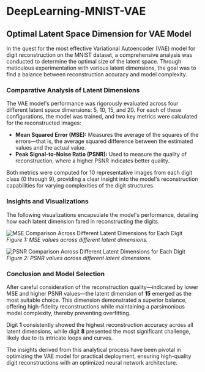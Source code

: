 # DeepLearning-MNIST-VAE



## Optimal Latent Space Dimension for VAE Model

In the quest for the most effective Variational Autoencoder (VAE) model for digit reconstruction on the MNIST dataset, a comprehensive analysis was conducted to determine the optimal size of the latent space. Through meticulous experimentation with various latent dimensions, the goal was to find a balance between reconstruction accuracy and model complexity.

### Comparative Analysis of Latent Dimensions

The VAE model's performance was rigorously evaluated across four different latent space dimensions: 5, 10, 15, and 20. For each of these configurations, the model was trained, and two key metrics were calculated for the reconstructed images:

- **Mean Squared Error (MSE):** Measures the average of the squares of the errors—that is, the average squared difference between the estimated values and the actual value.
- **Peak Signal-to-Noise Ratio (PSNR):** Used to measure the quality of reconstruction, where a higher PSNR indicates better quality.

Both metrics were computed for 10 representative images from each digit class (0 through 9), providing a clear insight into the model's reconstruction capabilities for varying complexities of the digit structures.

### Insights and Visualizations

The following visualizations encapsulate the model's performance, detailing how each latent dimension fared in reconstructing the digits.

![MSE Comparison Across Different Latent Dimensions for Each Digit](path-to-your-mse-plot.png)
*Figure 1: MSE values across different latent dimensions.*

![PSNR Comparison Across Different Latent Dimensions for Each Digit](path-to-your-psnr-plot.png)
*Figure 2: PSNR values across different latent dimensions.*

### Conclusion and Model Selection

After careful consideration of the reconstruction quality—indicated by lower MSE and higher PSNR values—the latent dimension of **15** emerged as the most suitable choice. This dimension demonstrated a superior balance, offering high-fidelity reconstructions while maintaining a parsimonious model complexity, thereby preventing overfitting.

Digit **1** consistently showed the highest reconstruction accuracy across all latent dimensions, while digit **8** presented the most significant challenge, likely due to its intricate loops and curves.

The insights derived from this analytical process have been pivotal in optimizing the VAE model for practical deployment, ensuring high-quality digit reconstructions with an optimized neural network architecture.
